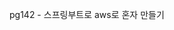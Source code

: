 pg142 - 스프링부트로 aws로 혼자 만들기
<script>를 해서 자바스크립트문을 html파일에 불러올때
브라우저는 스코프가 공용공간으로 쓰이기 때문에 함수를 중복해서 적어주면안된다.
책 참고하자.

보면,
객체 안에다가 함수를 선언해서, 다른 함수와 중복이 안되게 한다.

보면
중요한게,
함수가 만약 똑같은 이름이 된게 여러개 적혀있다면 맨 마지막에 적혀진 함수가
나머지 것들은 덮어씌우게 된다고 한다.